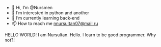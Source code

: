 - 👋 Hi, I’m @Nursmen
- 👀 I’m interested in python and another
- 🌱 I’m currently learning back-end
- 📫 How to reach me nnursultan07@mail.ru

<!---
Nursmen/Nursmen is a ✨ special ✨ repository because its `README.md` (this file) appears on your GitHub profile.
You can click the Preview link to take a look at your changes.
--->

HELLO WORLD!
I am Nursultan. Hello.
I learn to be good programmer.
Why not?!
